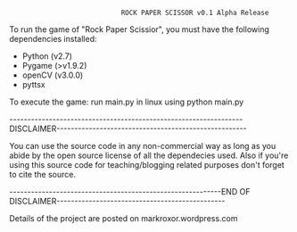								ROCK PAPER SCISSOR v0.1 Alpha Release

To run the game of "Rock Paper Scissior", you must have the following dependencies installed:

- Python (v2.7)
- Pygame (>v1.9.2) 
- openCV (v3.0.0)
- pyttsx

To execute the game:
run main.py in linux using python main.py

-----------------------------------------------------------------DISCLAIMER-----------------------------------------------------

You can use the source code in any non-commercial way as long as you abide by the open source 
license of all the dependecies used. Also if you're using this source code for teaching/blogging
related purposes don't forget to cite the source.

-----------------------------------------------------------END OF DISCLAIMER-----------------------------------------------
							 
Details of the project are posted on markroxor.wordpress.com
